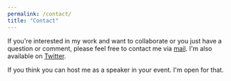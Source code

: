 ```yaml
---
permalink: /contact/
title: "Contact"
---
```


If you're interested in my work and want to collaborate or you just have a question or comment, please feel free to contact me via [mail](mailto:udaykiran.kondreddy@gmail.com).  I'm also available on [Twitter](https://twitter.com/uday_kondreddy).  

If you think you can host me as a speaker in your event. I'm open for that.

